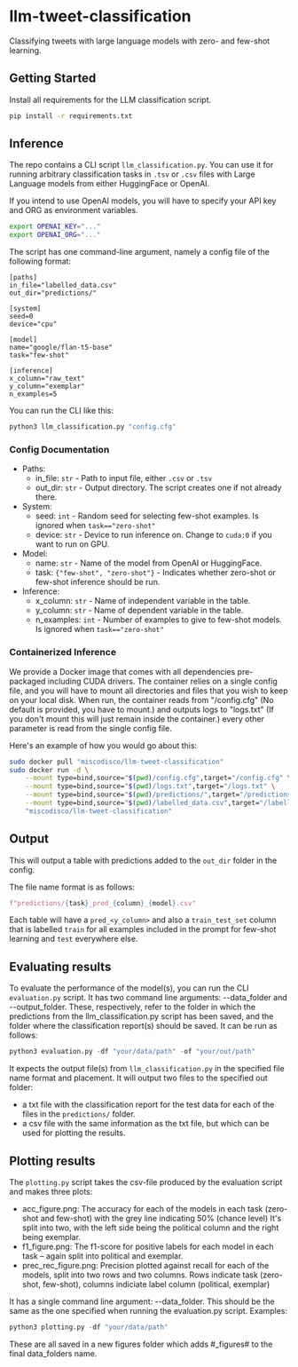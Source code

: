 # llm-tweet-classification
Classifying tweets with large language models with zero- and few-shot learning.

## Getting Started

Install all requirements for the LLM classification script.
```bash
pip install -r requirements.txt
```

## Inference
The repo contains a CLI script `llm_classification.py`.
You can use it for running arbitrary classification tasks in `.tsv` or `.csv` files with Large Language models from either
HuggingFace or OpenAI.

If you intend to use OpenAI models, you will have to specify your API key and ORG as environment variables.

```bash
export OPENAI_KEY="..."
export OPENAI_ORG="..."
```

The script has one command-line argument, namely a config file of the following format:

```
[paths]
in_file="labelled_data.csv"
out_dir="predictions/"

[system]
seed=0
device="cpu"

[model]
name="google/flan-t5-base"
task="few-shot"

[inference]
x_column="raw_text"
y_column="exemplar"
n_examples=5
```

You can run the CLI like this:

```bash
python3 llm_classification.py "config.cfg"
```

### Config Documentation
- Paths:
    - in_file: `str` - Path to input file, either `.csv` or `.tsv`
    - out_dir: `str` - Output directory. The script creates one if not already there.
- System:
    - seed: `int` - Random seed for selecting few-shot examples. Is ignored when `task=="zero-shot"`
    - device: `str` - Device to run inference on. Change to `cuda:0` if you want to run on GPU.
- Model:
    - name: `str` - Name of the model from OpenAI or HuggingFace.
    - task: `{"few-shot", "zero-shot"}` - Indicates whether zero-shot or few-shot inference should be run.
- Inference:
    - x_column: `str` - Name of independent variable in the table.
    - y_column: `str` - Name of dependent variable in the table.
    - n_examples: `int` - Number of examples to give to few-shot models. Is ignored when `task=="zero-shot"`

### Containerized Inference

We provide a Docker image that comes with all dependencies pre-packaged including CUDA drivers. 
The container relies on a single config file, and you will have to mount all directories and files that you wish
to keep on your local disk.
When run, the container reads from "/config.cfg" (No default is provided, you have to mount.)
and outputs logs to "logs.txt" (If you don't mount this will just remain inside the container.)
every other parameter is read from the single config file.

Here's an example of how you would go about this:

```bash
sudo docker pull "miscodisco/llm-tweet-classification"
sudo docker run -d \
    --mount type=bind,source="$(pwd)/config.cfg",target="/config.cfg" \
    --mount type=bind,source="$(pwd)/logs.txt",target="/logs.txt" \
    --mount type=bind,source="$(pwd)/predictions/",target="/predictions/" \
    --mount type=bind,source="$(pwd)/labelled_data.csv",target="/labelled_data.csv" \
    "miscodisco/llm-tweet-classification" 
```

## Output

This will output a table with predictions added to the `out_dir` folder in the config.

The file name format is as follows:
```python
f"predictions/{task}_pred_{column}_{model}.csv"
```

Each table will have a `pred_<y_column>` and also a `train_test_set` column that is labelled `train` for all examples included in the prompt for few-shot
learning and `test` everywhere else.

## Evaluating results
To evaluate the performance of the model(s), you can run the CLI `evaluation.py` script. It has two command line arguments: --data_folder and --output_folder. These, respectively, refer to the folder in which the predictions from the llm_classification.py script has been saved, and the folder where the classification report(s) should be saved. 
It can be run as follows:
```python
python3 evaluation.py -df "your/data/path" -of "your/out/path"
```
It expects the output file(s) from `llm_classification.py` in the specified file name format and placement. 
It will output two files to the specified out folder: 
- a txt file with the classification report for the test data for each of the files in the `predictions/` folder. 
- a csv file with the same information as the txt file, but which can be used for plotting the results. 

## Plotting results
The `plotting.py` script takes the csv-file produced by the evaluation script and makes three plots:
- acc_figure.png: The accuracy for each of the models in each task (zero-shot and few-shot) with the grey line indicating 50% (chance level) It's split into two, with the left side being the political column and the right being exemplar. 
- f1_figure.png: The f1-score for positive labels for each model in each task – again split into political and exemplar. 
- prec_rec_figure.png: Precision plotted against recall for each of the models, split into two rows and two columns. Rows indicate task (zero-shot, few-shot), columns indiciate label column (political, exemplar)

It has a single command line argument: --data_folder. This should be the same as the one specified when running the evaluation.py script. Examples: 
```python
python3 plotting.py -df "your/data/path"  
```


These are all saved in a new figures folder which adds #_figures# to the final data_folders name. 
